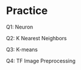 # Practice
Q1: Neuron                        

Q2: K Nearest Neighbors

Q3: K-means

Q4: TF Image Preprocessing
